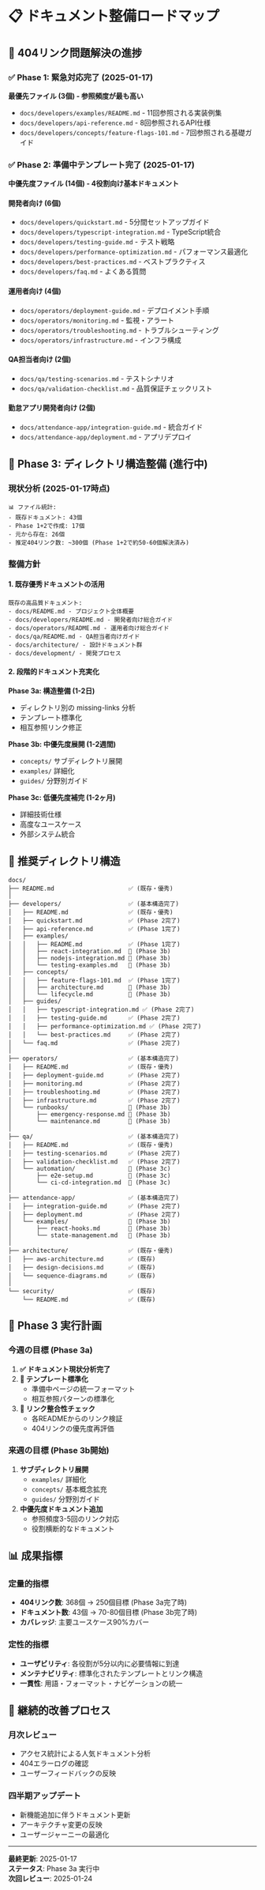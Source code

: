# 📋 ドキュメント整備ロードマップ

## 🎯 404リンク問題解決の進捗

### ✅ Phase 1: 緊急対応完了 (2025-01-17)

**最優先ファイル (3個) - 参照頻度が最も高い**
- `docs/developers/examples/README.md` - 11回参照される実装例集
- `docs/developers/api-reference.md` - 8回参照されるAPI仕様
- `docs/developers/concepts/feature-flags-101.md` - 7回参照される基礎ガイド

### ✅ Phase 2: 準備中テンプレート完了 (2025-01-17)

**中優先度ファイル (14個) - 4役割向け基本ドキュメント**

#### 開発者向け (6個)
- `docs/developers/quickstart.md` - 5分間セットアップガイド
- `docs/developers/typescript-integration.md` - TypeScript統合
- `docs/developers/testing-guide.md` - テスト戦略
- `docs/developers/performance-optimization.md` - パフォーマンス最適化
- `docs/developers/best-practices.md` - ベストプラクティス
- `docs/developers/faq.md` - よくある質問

#### 運用者向け (4個)
- `docs/operators/deployment-guide.md` - デプロイメント手順
- `docs/operators/monitoring.md` - 監視・アラート
- `docs/operators/troubleshooting.md` - トラブルシューティング
- `docs/operators/infrastructure.md` - インフラ構成

#### QA担当者向け (2個)
- `docs/qa/testing-scenarios.md` - テストシナリオ
- `docs/qa/validation-checklist.md` - 品質保証チェックリスト

#### 勤怠アプリ開発者向け (2個)
- `docs/attendance-app/integration-guide.md` - 統合ガイド
- `docs/attendance-app/deployment.md` - アプリデプロイ

## 🚧 Phase 3: ディレクトリ構造整備 (進行中)

### 現状分析 (2025-01-17時点)

```
📊 ファイル統計:
- 既存ドキュメント: 43個
- Phase 1+2で作成: 17個
- 元から存在: 26個
- 推定404リンク数: ~300個 (Phase 1+2で約50-60個解決済み)
```

### 整備方針

#### 1. 既存優秀ドキュメントの活用
```
既存の高品質ドキュメント:
- docs/README.md - プロジェクト全体概要
- docs/developers/README.md - 開発者向け総合ガイド
- docs/operators/README.md - 運用者向け総合ガイド
- docs/qa/README.md - QA担当者向けガイド
- docs/architecture/ - 設計ドキュメント群
- docs/development/ - 開発プロセス
```

#### 2. 段階的ドキュメント充実化

**Phase 3a: 構造整備 (1-2日)**
- ディレクトリ別の missing-links 分析
- テンプレート標準化
- 相互参照リンク修正

**Phase 3b: 中優先度展開 (1-2週間)**
- `concepts/` サブディレクトリ展開
- `examples/` 詳細化
- `guides/` 分野別ガイド

**Phase 3c: 低優先度補完 (1-2ヶ月)**
- 詳細技術仕様
- 高度なユースケース
- 外部システム統合

## 📁 推奨ディレクトリ構造

```
docs/
├── README.md                     ✅ (既存・優秀)
│
├── developers/                   ✅ (基本構造完了)
│   ├── README.md                 ✅ (既存・優秀)
│   ├── quickstart.md             ✅ (Phase 2完了)
│   ├── api-reference.md          ✅ (Phase 1完了)
│   ├── examples/
│   │   ├── README.md             ✅ (Phase 1完了)
│   │   ├── react-integration.md  🔲 (Phase 3b)
│   │   ├── nodejs-integration.md 🔲 (Phase 3b)
│   │   └── testing-examples.md   🔲 (Phase 3b)
│   ├── concepts/
│   │   ├── feature-flags-101.md  ✅ (Phase 1完了)
│   │   ├── architecture.md       🔲 (Phase 3b)
│   │   └── lifecycle.md          🔲 (Phase 3b)
│   ├── guides/
│   │   ├── typescript-integration.md ✅ (Phase 2完了)
│   │   ├── testing-guide.md      ✅ (Phase 2完了)
│   │   ├── performance-optimization.md ✅ (Phase 2完了)
│   │   └── best-practices.md     ✅ (Phase 2完了)
│   └── faq.md                    ✅ (Phase 2完了)
│
├── operators/                    ✅ (基本構造完了)
│   ├── README.md                 ✅ (既存・優秀)
│   ├── deployment-guide.md       ✅ (Phase 2完了)
│   ├── monitoring.md             ✅ (Phase 2完了)
│   ├── troubleshooting.md        ✅ (Phase 2完了)
│   ├── infrastructure.md         ✅ (Phase 2完了)
│   └── runbooks/                 🔲 (Phase 3b)
│       ├── emergency-response.md 🔲 (Phase 3b)
│       └── maintenance.md        🔲 (Phase 3b)
│
├── qa/                           ✅ (基本構造完了)
│   ├── README.md                 ✅ (既存・優秀)
│   ├── testing-scenarios.md      ✅ (Phase 2完了)
│   ├── validation-checklist.md   ✅ (Phase 2完了)
│   └── automation/               🔲 (Phase 3c)
│       ├── e2e-setup.md          🔲 (Phase 3c)
│       └── ci-cd-integration.md  🔲 (Phase 3c)
│
├── attendance-app/               ✅ (基本構造完了)
│   ├── integration-guide.md      ✅ (Phase 2完了)
│   ├── deployment.md             ✅ (Phase 2完了)
│   └── examples/                 🔲 (Phase 3b)
│       ├── react-hooks.md        🔲 (Phase 3b)
│       └── state-management.md   🔲 (Phase 3b)
│
├── architecture/                 ✅ (既存・優秀)
│   ├── aws-architecture.md       ✅ (既存)
│   ├── design-decisions.md       ✅ (既存)
│   └── sequence-diagrams.md      ✅ (既存)
│
└── security/                     ✅ (既存)
    └── README.md                 ✅ (既存)
```

## 🎯 Phase 3 実行計画

### 今週の目標 (Phase 3a)
1. **✅ ドキュメント現状分析完了**
2. **🔲 テンプレート標準化**
   - 準備中ページの統一フォーマット
   - 相互参照パターンの標準化
3. **🔲 リンク整合性チェック**
   - 各READMEからのリンク検証
   - 404リンクの優先度再評価

### 来週の目標 (Phase 3b開始)
1. **サブディレクトリ展開**
   - `examples/` 詳細化
   - `concepts/` 基本概念拡充
   - `guides/` 分野別ガイド
2. **中優先度ドキュメント追加**
   - 参照頻度3-5回のリンク対応
   - 役割横断的なドキュメント

## 📊 成果指標

### 定量的指標
- **404リンク数**: 368個 → 250個目標 (Phase 3a完了時)
- **ドキュメント数**: 43個 → 70-80個目標 (Phase 3b完了時)
- **カバレッジ**: 主要ユースケース90%カバー

### 定性的指標
- **ユーザビリティ**: 各役割が5分以内に必要情報に到達
- **メンテナビリティ**: 標準化されたテンプレートとリンク構造
- **一貫性**: 用語・フォーマット・ナビゲーションの統一

## 🔄 継続的改善プロセス

### 月次レビュー
- アクセス統計による人気ドキュメント分析
- 404エラーログの確認
- ユーザーフィードバックの反映

### 四半期アップデート
- 新機能追加に伴うドキュメント更新
- アーキテクチャ変更の反映
- ユーザージャーニーの最適化

---

**最終更新**: 2025-01-17  
**ステータス**: Phase 3a 実行中  
**次回レビュー**: 2025-01-24